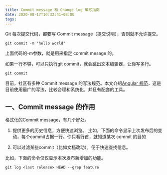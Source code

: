 ```yaml
---
title: Commit message 和 Change log 编写指南
date: 2020-08-17T10:32:41+08:00
tags:
---
```

Git 每次提交代码，都要写 Commit message（提交说明），否则就不允许提交。

```shell
git commit -m "hello world"
```

上面代码的-m参数，就是用来指定 commit mesage 的。

如果一行不够，可以只执行git commit，就会跳出文本编辑器，让你写多行。

```shell
git commit
```

目前，社区有多种 Commit message 的写法规范。本文介绍[Angular 规范](https://docs.google.com/document/d/1QrDFcIiPjSLDn3EL15IJygNPiHORgU1_OOAqWjiDU5Y/edit#heading=h.uyo6cb12dt6w)，这是目前使用最广的写法，比较合理和系统化，并且有配套的工具。

## 一、Commit message 的作用

格式化的Commit message，有几个好处。

1. 提供更多的历史信息，方便快速浏览。
比如，下面的命令显示上次发布后的变动，每个commit占据一行。你只看行首，就知道某次 commit 的目的

2. 可以过滤某些commit（比如文档改动），便于快速查找信息。

比如，下面的命令仅仅显示本次发布新增加的功能。

```shell
git log <last release> HEAD --grep feature
```

